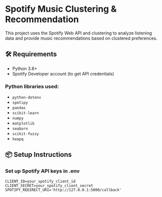 # Spotify Music Clustering & Recommendation

This project uses the Spotify Web API and clustering to analyze listening data and provide music recommendations based on clustered preferences.

## 🛠 Requirements

- Python 3.8+
- Spotify Developer account (to get API credentials)

### Python libraries used:

- `python-dotenv`
- `spotipy`
- `pandas`
- `scikit-learn`
- `numpy`
- `matplotlib`
- `seaborn`
- `scikit-fuzzy`
- `heapq`

## 📦 Setup Instructions
### Set up Spotify API keys in .env
```env
CLIENT_ID=your_spotify_client_id
CLIENT_SECRET=your_spotify_client_secret
SPOTIPY_REDIRECT_URI='http://127.0.0.1:5000/callback'